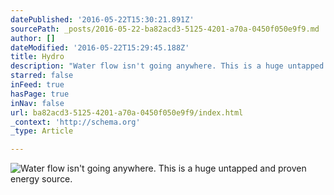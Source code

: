```yaml
---
datePublished: '2016-05-22T15:30:21.891Z'
sourcePath: _posts/2016-05-22-ba82acd3-5125-4201-a70a-0450f050e9f9.md
author: []
dateModified: '2016-05-22T15:29:45.188Z'
title: Hydro
description: "Water flow isn't going anywhere. This is a huge untapped and proven energy source."
starred: false
inFeed: true
hasPage: true
inNav: false
url: ba82acd3-5125-4201-a70a-0450f050e9f9/index.html
_context: 'http://schema.org'
_type: Article

---
```

![Water flow isn't going anywhere. This is a huge untapped and proven energy source.](https://the-grid-user-content.s3-us-west-2.amazonaws.com/717c4e0f-5eaa-4957-9fb2-7415288b0975.jpg)